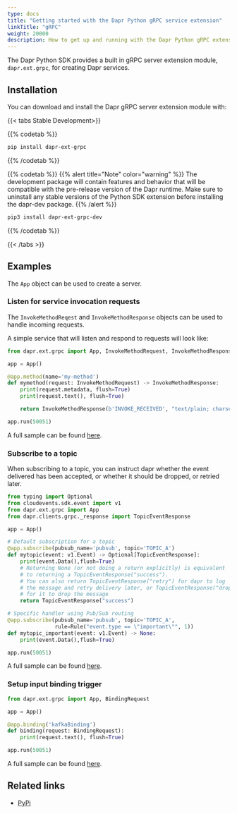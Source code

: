 ```yaml
---
type: docs
title: "Getting started with the Dapr Python gRPC service extension"
linkTitle: "gRPC"
weight: 20000
description: How to get up and running with the Dapr Python gRPC extension package
---
```


The Dapr Python SDK provides a built in gRPC server extension module, `dapr.ext.grpc`, for creating Dapr services.

## Installation

You can download and install the Dapr gRPC server extension module with:

{{< tabs Stable Development>}}

{{% codetab %}}
```bash
pip install dapr-ext-grpc
```
{{% /codetab %}}

{{% codetab %}}
{{% alert title="Note" color="warning" %}}
The development package will contain features and behavior that will be compatible with the pre-release version of the Dapr runtime. Make sure to uninstall any stable versions of the Python SDK extension before installing the dapr-dev package.
{{% /alert %}}

```bash
pip3 install dapr-ext-grpc-dev
```
{{% /codetab %}}

{{< /tabs >}}

## Examples

The `App` object can be used to create a server.

### Listen for service invocation requests

The `InvokeMethodReqest` and `InvokeMethodResponse` objects can be used to handle incoming requests.

A simple service that will listen and respond to requests will look like:

```python
from dapr.ext.grpc import App, InvokeMethodRequest, InvokeMethodResponse

app = App()

@app.method(name='my-method')
def mymethod(request: InvokeMethodRequest) -> InvokeMethodResponse:
    print(request.metadata, flush=True)
    print(request.text(), flush=True)

    return InvokeMethodResponse(b'INVOKE_RECEIVED', "text/plain; charset=UTF-8")

app.run(50051)
```

A full sample can be found [here](https://github.com/dapr/python-sdk/tree/v1.0.0rc2/examples/invoke-simple).

### Subscribe to a topic

When subscribing to a topic, you can instruct dapr whether the event delivered has been accepted, or whether it should be dropped, or retried later.

```python
from typing import Optional
from cloudevents.sdk.event import v1
from dapr.ext.grpc import App
from dapr.clients.grpc._response import TopicEventResponse

app = App()

# Default subscription for a topic
@app.subscribe(pubsub_name='pubsub', topic='TOPIC_A')
def mytopic(event: v1.Event) -> Optional[TopicEventResponse]:
    print(event.Data(),flush=True)
    # Returning None (or not doing a return explicitly) is equivalent
    # to returning a TopicEventResponse("success").
    # You can also return TopicEventResponse("retry") for dapr to log
    # the message and retry delivery later, or TopicEventResponse("drop")
    # for it to drop the message
    return TopicEventResponse("success")

# Specific handler using Pub/Sub routing
@app.subscribe(pubsub_name='pubsub', topic='TOPIC_A',
               rule=Rule("event.type == \"important\"", 1))
def mytopic_important(event: v1.Event) -> None:
    print(event.Data(),flush=True)

app.run(50051)
```

A full sample can be found [here](https://github.com/dapr/python-sdk/blob/v1.0.0rc2/examples/pubsub-simple/subscriber.py).

### Setup input binding trigger

```python
from dapr.ext.grpc import App, BindingRequest

app = App()

@app.binding('kafkaBinding')
def binding(request: BindingRequest):
    print(request.text(), flush=True)

app.run(50051)
```

A full sample can be found [here](https://github.com/dapr/python-sdk/tree/v1.0.0rc2/examples/invoke-binding).

## Related links
- [PyPi](https://pypi.org/project/dapr-ext-grpc/)